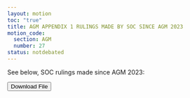 ```yaml
---
layout: motion
toc: "true"
title: AGM APPENDIX 1 RULINGS MADE BY SOC SINCE AGM 2023
motion_code:
  section: AGM
  number: 27
status: notdebated
---
```

S﻿ee below, SOC rulings made since AGM 2023:



<a href="/files/soc-rulings.docx"><button class="btn btn-secondary download-link">Download File</button></a>